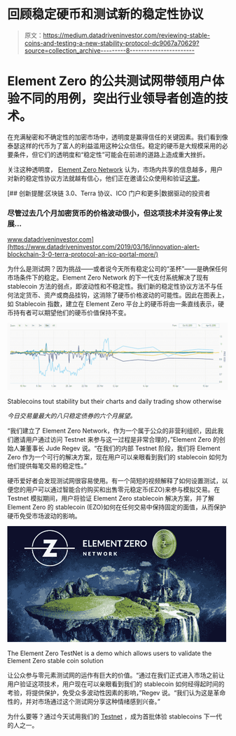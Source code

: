 # 回顾稳定硬币和测试新的稳定性协议

> 原文：<https://medium.datadriveninvestor.com/reviewing-stable-coins-and-testing-a-new-stability-protocol-dc9067a70629?source=collection_archive---------8----------------------->

# Element Zero 的公共测试网带领用户体验不同的用例，突出行业领导者创造的技术。

在充满秘密和不确定性的加密市场中，透明度是赢得信任的关键因素。我们看到像泰瑟这样的代币为了富人的利益滥用这种公众信任。稳定的硬币是大规模采用的必要条件，但它们的透明度和“稳定性”可能会在前进的道路上造成重大挫折。

关注这种透明度， [Element Zero Network](https://www.elementzero.network/) 认为，市场内共享的信息越多，用户对新的稳定性协议方法就越有信心，他们正在邀请公众使用和验证[这里](https://www.elementzero.network/stablecoin/)。

[](https://www.datadriveninvestor.com/2019/03/16/innovation-alert-blockchain-3-0-terra-protocol-an-ico-portal-more/) [## 创新提醒:区块链 3.0、Terra 协议、ICO 门户和更多|数据驱动的投资者

### 尽管过去几个月加密货币的价格波动很小，但这项技术并没有停止发展…

www.datadriveninvestor.com](https://www.datadriveninvestor.com/2019/03/16/innovation-alert-blockchain-3-0-terra-protocol-an-ico-portal-more/) 

为什么是测试网？因为挑战——或者说今天所有稳定公司的“圣杯”——是确保任何市场条件下的稳定。Element Zero Network 的下一代支付系统解决了现有 stablecoin 方法的弱点，即波动性和不稳定性。我们新的稳定性协议方法不与任何法定货币、资产或商品挂钩，这消除了硬币价格波动的可能性。因此在图表上，如 Stablecoin 指数，建立在 Element Zero 平台上的硬币将由一条直线表示，硬币持有者可以期望他们的硬币价值保持不变。

![](img/4bed4cbcefe1e28f5ea7ad4fc0b0dfae.png)

Stablecoins tout stability but their charts and daily trading show otherwise

*今日交易量最大的八只稳定债券的六个月展望。*

“我们建立了 Element Zero Network，作为一个属于公众的非营利组织，因此我们邀请用户通过访问 Testnet 来参与这一过程是非常合理的，”Element Zero 的创始人兼董事长 Jude Regev 说。“在我们的内部 Testnet 阶段，我们将 Element Zero 作为一个可行的解决方案，现在用户可以亲眼看到我们的 stablecoin 如何为他们提供每笔交易的稳定性。”

硬币爱好者会发现测试网很容易使用。有一个简短的视频解释了如何设置测试，以便您的用户可以通过智能合约购买和出售零元稳定币(EZO)来参与模拟交易。在 Testnet 模拟期间，用户将验证 Element Zero stablecoin 解决方案，并了解 Element Zero 的 stablecoin (EZO)如何在任何交易中保持固定的面值，从而保护硬币免受市场波动的影响。

![](img/86852c70b8648353b83910804d1bf275.png)

The Element Zero TestNet is a demo which allows users to validate the Element Zero stable coin solution

让公众参与零元素测试网的运作有巨大的价值。“通过在我们正式进入市场之前让用户验证这项技术，用户现在可以亲眼看到我们的 stablecoin 如何经得起时间的考验，将提供保护，免受众多波动性因素的影响，”Regev 说。“我们认为这是革命性的，并对市场通过这个测试网分享这种情绪感到兴奋。”

为什么要等？通过今天试用我们的 [Testnet](https://www.elementzero.network/stablecoin/) ，成为首批体验 stablecoins 下一代的人之一。